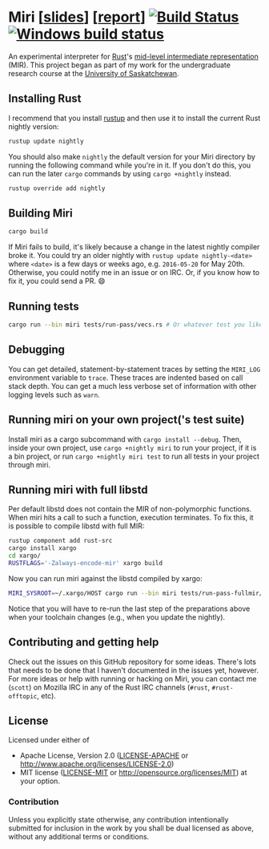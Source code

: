 # Miri [[slides](https://solson.me/miri-slides.pdf)] [[report](https://solson.me/miri-report.pdf)] [![Build Status](https://travis-ci.org/solson/miri.svg?branch=master)](https://travis-ci.org/solson/miri) [![Windows build status](https://ci.appveyor.com/api/projects/status/github/solson/miri?svg=true)](https://ci.appveyor.com/project/solson63299/miri)


An experimental interpreter for [Rust][rust]'s [mid-level intermediate
representation][mir] (MIR). This project began as part of my work for the
undergraduate research course at the [University of Saskatchewan][usask].

## Installing Rust

I recommend that you install [rustup][rustup] and then use it to install the
current Rust nightly version:

```sh
rustup update nightly
```

You should also make `nightly` the default version for your Miri directory by
running the following command while you're in it. If you don't do this, you can
run the later `cargo` commands by using `cargo +nightly` instead.

```sh
rustup override add nightly
```

## Building Miri

```sh
cargo build
```

If Miri fails to build, it's likely because a change in the latest nightly
compiler broke it. You could try an older nightly with `rustup update
nightly-<date>` where `<date>` is a few days or weeks ago, e.g. `2016-05-20` for
May 20th. Otherwise, you could notify me in an issue or on IRC. Or, if you know
how to fix it, you could send a PR. :smile:

## Running tests

```sh
cargo run --bin miri tests/run-pass/vecs.rs # Or whatever test you like.
```

## Debugging

You can get detailed, statement-by-statement traces by setting the `MIRI_LOG`
environment variable to `trace`. These traces are indented based on call stack
depth. You can get a much less verbose set of information with other logging
levels such as `warn`.

## Running miri on your own project('s test suite)

Install miri as a cargo subcommand with `cargo install --debug`.
Then, inside your own project, use `cargo +nightly miri` to run your project, if it is
a bin project, or run `cargo +nightly miri test` to run all tests in your project
through miri.

## Running miri with full libstd

Per default libstd does not contain the MIR of non-polymorphic functions.  When
miri hits a call to such a function, execution terminates.  To fix this, it is
possible to compile libstd with full MIR:

```sh
rustup component add rust-src
cargo install xargo
cd xargo/
RUSTFLAGS='-Zalways-encode-mir' xargo build
```

Now you can run miri against the libstd compiled by xargo:

```sh
MIRI_SYSROOT=~/.xargo/HOST cargo run --bin miri tests/run-pass-fullmir/vecs.rs
```

Notice that you will have to re-run the last step of the preparations above when
your toolchain changes (e.g., when you update the nightly).

## Contributing and getting help

Check out the issues on this GitHub repository for some ideas. There's lots that
needs to be done that I haven't documented in the issues yet, however. For more
ideas or help with running or hacking on Miri, you can contact me (`scott`) on
Mozilla IRC in any of the Rust IRC channels (`#rust`, `#rust-offtopic`, etc).

## License

Licensed under either of
  * Apache License, Version 2.0 ([LICENSE-APACHE](LICENSE-APACHE) or
    http://www.apache.org/licenses/LICENSE-2.0)
  * MIT license ([LICENSE-MIT](LICENSE-MIT) or
    http://opensource.org/licenses/MIT) at your option.

### Contribution

Unless you explicitly state otherwise, any contribution intentionally submitted
for inclusion in the work by you shall be dual licensed as above, without any
additional terms or conditions.

[rust]: https://www.rust-lang.org/
[mir]: https://github.com/rust-lang/rfcs/blob/master/text/1211-mir.md
[usask]: https://www.usask.ca/
[rustup]: https://www.rustup.rs
